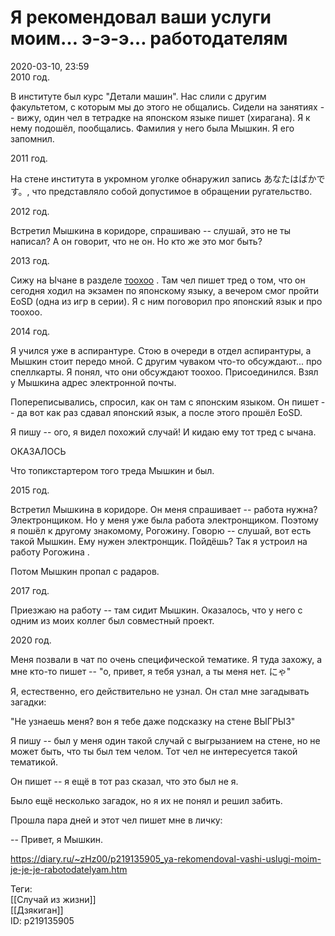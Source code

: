 Я рекомендовал ваши услуги моим… э-э-э… работодателям
======================================================

   
 2020-03-10, 23:59   
  2010 год.   
   
 В институте был курс "Детали машин". Нас слили с другим факультетом, с которым мы до этого не общались. Сидели на занятиях -- вижу, один чел в тетрадке на японском языке пишет (хирагана). Я к нему подошёл, пообщались. Фамилия у него была Мышкин. Я его запомнил.   
   
 2011 год.   
   
 На стене института в укромном уголке обнаружил запись あなたはばかです。, что представляло собой допустимое в обращении ругательство.   
   
 2012 год.   
   
 Встретил Мышкина в коридоре, спрашиваю -- слушай, это не ты написал? А он говорит, что не он. Но кто же это мог быть?   
   
 2013 год.   
   
 Сижу на Ычане в разделе  [тоохоо](https://en.wikipedia.org/wiki/Touhou_Project)  . Там чел пишет тред о том, что он сегодня ходил на экзамен по японскому языку, а вечером смог пройти EoSD (одна из игр в серии). Я с ним поговорил про японский язык и про тоохоо.   
   
 2014 год.   
   
 Я учился уже в аспирантуре. Стою в очереди в отдел аспирантуры, а Мышкин стоит передо мной. С другим чуваком что-то обсуждают... про спеллкарты. Я понял, что они обсуждают тоохоо. Присоединился. Взял у Мышкина адрес электронной почты.   
   
 Попереписывались, спросил, как он там с японским языком. Он пишет -- да вот как раз сдавал японский язык, а после этого прошёл EoSD.   
   
 Я пишу -- ого, я видел похожий случай! И кидаю ему тот тред с ычана.   
   
 ОКАЗАЛОСЬ   
   
 Что топикстартером того треда Мышкин и был.   
   
 2015 год.   
   
 Встретил Мышкина в коридоре. Он меня спрашивает -- работа нужна? Электронщиком. Но у меня уже была работа электронщиком. Поэтому я пошёл к другому знакомому, Рогожину. Говорю -- слушай, вот есть такой Мышкин. Ему нужен электронщик. Пойдёшь? Так я устроил на работу Рогожина .   
   
 Потом Мышкин пропал с радаров.   
   
 2017 год.   
   
 Приезжаю на работу -- там сидит Мышкин. Оказалось, что у него с одним из моих коллег был совместный проект.   
   
 2020 год.   
   
 Меня позвали в чат по очень специфической тематике. Я туда захожу, а мне кто-то пишет -- "о, привет, я тебя узнал, а ты меня нет. にゃ"   
   
 Я, естественно, его действительно не узнал. Он стал мне загадывать загадки:   
   
 "Не узнаешь меня? вон я тебе даже подсказку на стене ВЫГРЫЗ"   
   
 Я пишу -- был у меня один такой случай с выгрызанием на стене, но не может быть, что ты был тем челом. Тот чел не интересуется такой тематикой.   
   
 Он пишет -- я ещё в тот раз сказал, что это был не я.   
   
 Было ещё несколько загадок, но я их не понял и решил забить.   
   
 Прошла пара дней и этот чел пишет мне в личку:   
   
 -- Привет, я Мышкин.   
    
 <https://diary.ru/~zHz00/p219135905_ya-rekomendoval-vashi-uslugi-moim-je-je-je-rabotodatelyam.htm>   
   
 Теги:   
 [[Случай из жизни]]   
 [[Дзякиган]]   
 ID: p219135905